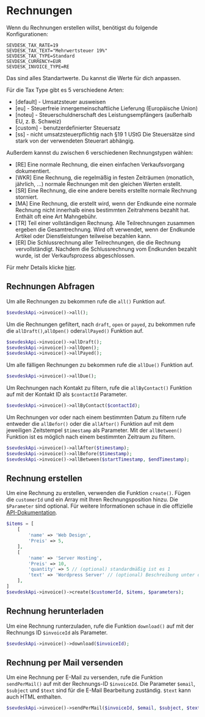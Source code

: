 # Rechnungen
Wenn du Rechnungen erstellen willst, benötigst du folgende Konfigurationen:

```dotenv
SEVDESK_TAX_RATE=19
SEVDESK_TAX_TEXT="Mehrwertsteuer 19%"
SEVDESK_TAX_TYPE=Standard
SEVDESK_CURRENCY=EUR
SEVDESK_INVOICE_TYPE=RE
```
Das sind alles Standartwerte. Du kannst die Werte für dich anpassen.

Für die Tax Type gibt es 5 verschiedene Arten:
- [default] - Umsatzsteuer ausweisen
- [eu] - Steuerfreie innergemeinschaftliche Lieferung (Europäische Union)
- [noteu] - Steuerschuldnerschaft des Leistungsempfängers (außerhalb EU, z. B. Schweiz)
- [custom] - benutzerdefinierter Steuersatz
- [ss] - nicht umsatzsteuerpflichtig nach §19 1 UStG Die Steuersätze sind stark von der verwendeten Steuerart abhängig.

Außerdem kannst du zwischen 6 verschiedenen Rechnungstypen wählen:

- [RE] Eine normale Rechnung, die einen einfachen Verkaufsvorgang dokumentiert.
- [WKR] Eine Rechnung, die regelmäßig in festen Zeiträumen (monatlich, jährlich, ...) normale Rechnungen mit den gleichen Werten erstellt.
- [SR] Eine Rechnung, die eine andere bereits erstellte normale Rechnung storniert.
- [MA] Eine Rechnung, die erstellt wird, wenn der Endkunde eine normale Rechnung nicht innerhalb eines bestimmten Zeitrahmens bezahlt hat.
  Enthält oft eine Art Mahngebühr.
- [TR] Teil einer vollständigen Rechnung. Alle Teilrechnungen zusammen ergeben die Gesamtrechnung.
  Wird oft verwendet, wenn der Endkunde Artikel oder Dienstleistungen teilweise bezahlen kann.
- [ER] Die Schlussrechnung aller Teilrechnungen, die die Rechnung vervollständigt.
  Nachdem die Schlussrechnung vom Endkunden bezahlt wurde, ist der Verkaufsprozess abgeschlossen.

Für mehr Details klicke [hier](https://api.sevdesk.de/#tag/Invoice/Types-and-status-of-invoices).

## Rechnungen Abfragen

Um alle Rechnungen zu bekommen rufe die `all()` Funktion auf.

```php
$sevdeskApi->invoice()->all();
```

Um die Rechnungen gefiltert, nach `draft`, `open` or `payed`, zu bekommen rufe die `allDraft()`,`allOpen()`
oder`allPayed()` Funktion auf.

```php
$sevdeskApi->invoice()->allDraft();
$sevdeskApi->invoice()->allOpen();
$sevdeskApi->invoice()->allPayed();
```

Um alle fälligen Rechnungen zu bekommen rufe die `allDue()` Funktion auf.

```php
$sevdeskApi->invoice()->allDue();
```

Um Rechnungen nach Kontakt zu filtern, rufe die `allByContact()` Funktion auf mit der Kontakt ID als `$contactId`
Parameter.

```php
$sevdeskApi->invoice()->allByContact($contactId);
```

Um Rechnungen vor oder nach einem bestimmten Datum zu filtern rufe entweder die `allBefor()` oder die `allAfter()`
Funktion auf mit dem jeweiligen Zeitstempel `$timestamp` als Parameter. Mit der `allBetween()` Funktion ist es möglich 
nach einem bestimmten Zeitraum zu filtern.

```php
$sevdeskApi->invoice()->allAfter($timestamp);
$sevdeskApi->invoice()->allBefore($timestamp);
$sevdeskApi->invoice()->allBetween($startTimestamp, $endTimestamp);
```

## Rechnung erstellen

Um eine Rechnung zu erstellen, verwenden die Funktion `create()`. Fügen die `customerId` und ein Array mit Ihren
Rechnungsposition hinzu. Die `$Parameter` sind optional. Für weitere Informationen schaue in die
offizielle [API-Dokumentation](https://api.sevdesk.de/#tag/Invoice/operation/createInvoiceByFactory).

```php
$items = [
    [
        'name' => 'Web Design',
        'Preis' => 5,
    ],
    [
        'name' => 'Server Hosting',
        'Preis' => 10,
        'quantity' => 5 // (optional) standardmäßig ist es 1 
        'text' => 'Wordpress Server' // (optional) Beschreibung unter dem Namen
    ],
]
$sevdeskApi->invoice()->create($customerId, $items, $parameters);
```

## Rechnung herunterladen

Um eine Rechnung runterzuladen, rufe die Funktion `download()` auf mit der Rechnungs ID `$invoiceId` als Parameter.

```php
$sevdeskApi->invoice()->download($invoiceId);
```

## Rechnung per Mail versenden

Um eine Rechnung per E-Mail zu versenden, rufe die Funktion `sendPerMail()` auf mit der Rechnungs-ID `$invoiceId`.
Die Parameter `$email`, `$subject` und `$text` sind für die E-Mail Bearbeitung zuständig. `$text` kann auch HTML
enthalten.

```php
$sevdeskApi->invoice()->sendPerMail($invoiceId, $email, $subject, $text);
```
